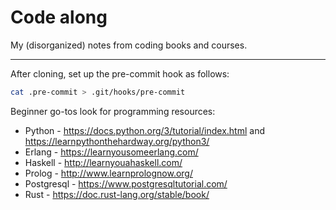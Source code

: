 # Code along

My (disorganized) notes from coding books and courses.

----

After cloning, set up the pre-commit hook as follows:

```bash
cat .pre-commit > .git/hooks/pre-commit
```

Beginner go-tos look for programming resources:

+ Python - https://docs.python.org/3/tutorial/index.html and https://learnpythonthehardway.org/python3/
+ Erlang - https://learnyousomeerlang.com/
+ Haskell - http://learnyouahaskell.com/
+ Prolog - http://www.learnprolognow.org/
+ Postgresql - https://www.postgresqltutorial.com/
+ Rust - https://doc.rust-lang.org/stable/book/
